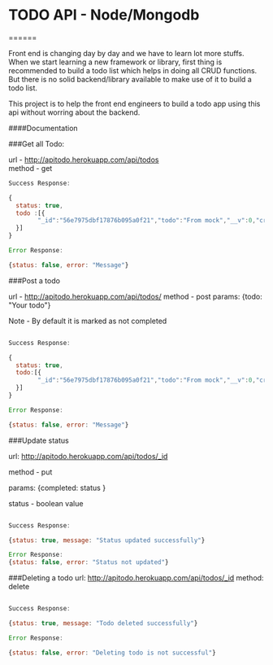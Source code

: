 # TODO API - Node/Mongodb
======

Front end is changing day by day and we have to learn lot more stuffs. When we start learning a new framework or library, first thing is recommended to build a todo list which helps in doing all CRUD functions. But there is no solid backend/library available to make use of it to build a todo list.

This project is to help the front end engineers to build a todo app using this api without worring about the backend.

####Documentation

###Get all Todo:

url -  http://apitodo.herokuapp.com/api/todos   
method - get

```javascript
Success Response:

{
  status: true,
  todo :[{
  		"_id":"56e7975dbf17876b095a0f21","todo":"From mock","__v":0,"created_by":"2016-03-15T05:02:21.041Z","completed":false
  }]
}

Error Response:

{status: false, error: "Message"}
```

###Post a todo

url - http://apitodo.herokuapp.com/api/todos/
method - post
params: {todo: "Your todo"} 

Note - By default it is marked as not completed

```javascript

Success Response:

{
  status: true,
  todo:[{
  		"_id":"56e7975dbf17876b095a0f21","todo":"From mock","__v":0,"created_by":"2016-03-15T05:02:21.041Z","completed":false
  }]
}

Error Response:

{status: false, error: "Message"}


```

###Update status

url: http://apitodo.herokuapp.com/api/todos/_id

method - put

params: {completed: status }

status - boolean value

```javascript

Success Response:

{status: true, message: "Status updated successfully"}

Error Response:
{status: false, error: "Status not updated"}

```
###Deleting a todo
url: http://apitodo.herokuapp.com/api/todos/_id
method: delete

```javascript

Success Response:

{status: true, message: "Todo deleted successfully"}

Error Response:

{status: false, error: "Deleting todo is not successful"}
```


